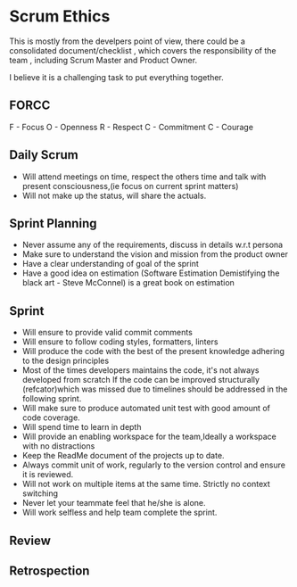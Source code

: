 # Scrum Ethics

This is mostly from the develpers point of view, there could be a consolidated document/checklist , which covers the responsibility of the team , including Scrum Master and Product Owner.

I believe it is a challenging task to put everything together. 

## FORCC

F - Focus
O - Openness
R - Respect
C - Commitment
C - Courage

## Daily Scrum

- Will attend meetings on time, respect the others time and talk with present consciousness,(ie focus on current sprint matters)  
- Will not make up the status, will share the actuals.

## Sprint Planning

- Never assume any of the requirements, discuss in details w.r.t persona
- Make sure to understand the vision and mission from the product owner
- Have a clear understanding of goal of the sprint
- Have a good idea on estimation (Software Estimation Demistifying the black art - Steve McConnel) is a great book on estimation

## Sprint

- Will ensure to provide valid commit comments
- Will ensure to follow coding styles, formatters, linters
- Will produce the code with the best of the present knowledge adhering to the design principles
- Most of the times developers maintains the code, it's not always developed from scratch If the code can be improved structurally (refcator)which was missed due to timelines should be addressed in the following sprint.
- Will make sure to produce automated unit test with good amount of code coverage.
- Will spend time to learn in depth  
- Will provide an enabling workspace for the team,Ideally a workspace with no distractions 
- Keep the ReadMe document of the projects up to date.
- Always commit  unit of work, regularly to the version control and ensure it is reviewed.
- Will not work on multiple items at the same time. Strictly no context switching
- Never let your teammate feel that he/she is alone.
- Will work selfless and help team complete the sprint.

## Review

## Retrospection


